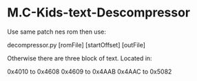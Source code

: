 # M.C-Kids-text-Descompressor

Use same patch nes rom then use:

decompressor.py [romFile] [startOffset] [outFile]

Otherwise there are three block of text. Located in:

0x4010 to 0x4608
0x4609 to 0x4AAB
0x4AAC to 0x5082
